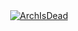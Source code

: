 
<div align="center">
  <a href="https://github.com/ArchIsDead/ArchIsDead">
  <img src="https://komarev.com/ghpvc/?username=ArchIsDead&label=Profile%20views&color=0e75b6&style=flat" alt="ArchIsDead" />
</div>
